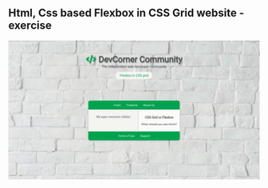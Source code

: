 Html, Css based Flexbox in CSS Grid website - exercise
---

![FlexboxInGrid_CSS](https://github.com/r4nd3l/FlexboxInGrid_CSS/blob/master/img/sample.gif)
